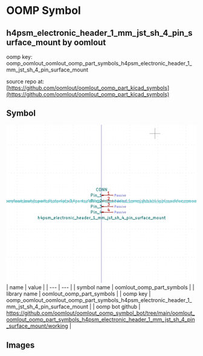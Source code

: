 # OOMP Symbol  
## h4psm_electronic_header_1_mm_jst_sh_4_pin_surface_mount  by oomlout  
  
oomp key: oomp_oomlout_oomlout_oomp_part_symbols_h4psm_electronic_header_1_mm_jst_sh_4_pin_surface_mount  
  
source repo at: [https://github.com/oomlout/oomlout_oomp_part_kicad_symbols](https://github.com/oomlout/oomlout_oomp_part_kicad_symbols)  
## Symbol  
  
[![working.png](working_600.png)](working.png)  
| name | value | 
| --- | --- | 
| symbol name | oomlout_oomp_part_symbols | 
| library name | oomlout_oomp_part_symbols | 
| oomp key | oomp_oomlout_oomlout_oomp_part_symbols_h4psm_electronic_header_1_mm_jst_sh_4_pin_surface_mount | 
| oomp bot github | https://github.com/oomlout/oomlout_oomp_symbol_bot/tree/main/oomlout_oomlout_oomp_part_symbols_h4psm_electronic_header_1_mm_jst_sh_4_pin_surface_mount/working | 
## Images  
